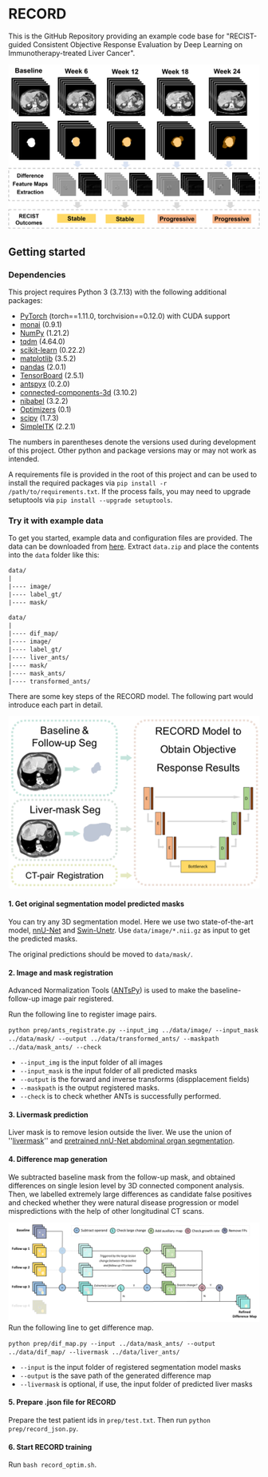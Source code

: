 # RECORD
This is the GitHub Repository providing an example code base for "RECIST-guided Consistent Objective Response Evaluation by Deep Learning on Immunotherapy-treated Liver Cancer".

![RECORD](documentation/record_schematic.png)

## Getting started
### Dependencies
This project requires Python 3 (3.7.13) with the following additional packages:
* [PyTorch](https://pytorch.org/) (torch==1.11.0, torchvision==0.12.0) with CUDA support
* [monai](https://pypi.org/project/monai/) (0.9.1)
* [NumPy](https://numpy.org/) (1.21.2)
* [tqdm](https://github.com/tqdm/tqdm) (4.64.0)
* [scikit-learn](https://scikit-learn.org/stable/) (0.22.2)
* [matplotlib](https://matplotlib.org/) (3.5.2)
* [pandas](https://pandas.pydata.org/) (2.0.1)
* [TensorBoard](https://pypi.org/project/tensorboard/) (2.5.1)
* [antspyx](https://pypi.org/project/antspyx/) (0.2.0)
* [connected-components-3d](https://pypi.org/project/connected-components-3d/) (3.10.2)
* [nibabel](https://pypi.org/project/nibabel/) (3.2.2)
* [Optimizers](https://pypi.org/project/Optimizers/) (0.1)
* [scipy](https://pypi.org/project/scipy/) (1.7.3)
* [SimpleITK](https://pypi.org/project/SimpleITK/) (2.2.1)

The numbers in parentheses denote the versions used during development of this project. Other python and package versions may or may not work as intended.

A requirements file is provided in the root of this project and can be used to install the required packages via `pip install -r /path/to/requirements.txt`. If the process fails, you may need to upgrade setuptools via `pip install --upgrade setuptools`.

### Try it with example data
To get you started, example data and configuration files are provided. The data can be downloaded from [here](https://zenodo.org/record/6791937). Extract `data.zip` and place the contents into the `data` folder like this:
```
data/
|
|---- image/
|---- label_gt/
|---- mask/
```

```
data/
|
|---- dif_map/
|---- image/
|---- label_gt/
|---- liver_ants/
|---- mask/
|---- mask_ants/
|---- transformed_ants/
```

There are some key steps of the RECORD model. The following part would introduce each part in detail.

![Key Steps](documentation/record_steps.png)

#### 1. Get original segmentation model predicted masks
You can try any 3D segmentation model. Here we use two state-of-the-art model, [nnU-Net](https://github.com/MIC-DKFZ/nnUNet/) and [Swin-Unetr](https://github.com/Project-MONAI/tutorials/blob/main/3d_segmentation/unetr_btcv_segmentation_3d.ipynb). Use `data/image/*.nii.gz` as input to get the predicted masks.

The original predictions should be moved to `data/mask/`.

#### 2. Image and mask registration
Advanced Normalization Tools ([ANTsPy](https://github.com/ANTsX/ANTsPy)) is used to make the baseline-follow-up image pair registered.

Run the following line to register image pairs.

 `python prep/ants_registrate.py --input_img ../data/image/ --input_mask ../data/mask/ --output ../data/transformed_ants/ --maskpath ../data/mask_ants/ --check`
 
 * `--input_img` is the input folder of all images
 * `--input_mask` is the input folder of all predicted masks
 * `--output` is the forward and inverse transforms (dispplacement fields)
 * `--maskpath` is the output registered masks.
 * `--check` is to check whether ANTs is successfully performed. 

#### 3. Livermask prediction
Liver mask is to remove lesion outside the liver. We use the union of ''[livermask](https://github.com/andreped/livermask)'' and [pretrained nnU-Net abdominal organ segmentation](https://zenodo.org/record/3734294#.ZAGgnHZBw2z).

#### 4. Difference map generation
We subtracted baseline mask from the follow-up mask, and obtained differences on single lesion level by 3D connected component analysis. Then, we labelled extremely large differences as candidate false positives and checked whether they were natural disease progression or model mispredictions with the help of other longitudinal CT scans. 

![Difference Map](documentation/dif_map.png)
Run the following line to get difference map.

`python prep/dif_map.py --input ../data/mask_ants/ --output ../data/dif_map/ --livermask ../data/liver_ants/`

* `--input` is the input folder of registered segmentation model masks
* `--output` is the save path of the generated difference map
* `--livermask` is optional, if use, the input folder of predicted liver masks

#### 5. Prepare .json file for RECORD
Prepare the test patient ids in `prep/test.txt`. Then run `python prep/record_json.py`.

#### 6. Start RECORD training
Run `bash record_optim.sh`.
